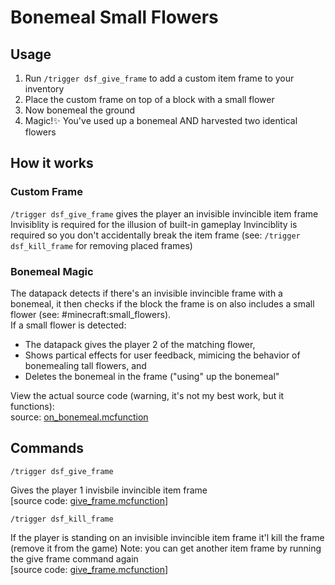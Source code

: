 # Bonemeal Small Flowers


## Usage
1. Run `/trigger dsf_give_frame` to add a custom item frame to your inventory  
1. Place the custom frame on top of a block with a small flower
1. Now bonemeal the ground  
1. Magic!✨ You've used up a bonemeal AND harvested two identical flowers  

## How it works
### Custom Frame
`/trigger dsf_give_frame` gives the player an invisible invincible item frame
Invisiblity is required for the illusion of built-in gameplay
Invinciblity is required so you don't accidentally break the item frame (see: `/trigger dsf_kill_frame` for removing placed frames)

### Bonemeal Magic
The datapack detects if there's an invisible invincible frame with a bonemeal, it then checks if the block the frame is on also includes a small flower (see: #minecraft:small_flowers).  
If a small flower is detected:
- The datapack gives the player 2 of the matching flower,
- Shows partical effects for user feedback, mimicing the behavior of bonemealing tall flowers, and
- Deletes the bonemeal in the frame ("using" up the bonemeal"

View the actual source code (warning, it's not my best work, but it functions):  
source: [on_bonemeal.mcfunction](/data/bonemeal_small_flowers/functions/on_bonemeal.mcfunction)

## Commands

```
/trigger dsf_give_frame
```
Gives the player 1 invisbile invincible item frame  
[source code: [give_frame.mcfunction](/data/bonemeal_small_flowers/functions/triggers/give_frame.mcfunction)]

```
/trigger dsf_kill_frame
```
If the player is standing on an invisible invincible item frame it'l kill the frame (remove it from the game)
Note: you can get another item frame by running the give frame command again  
[source code: [give_frame.mcfunction](/data/bonemeal_small_flowers/functions/triggers/kill_frame.mcfunction)]
